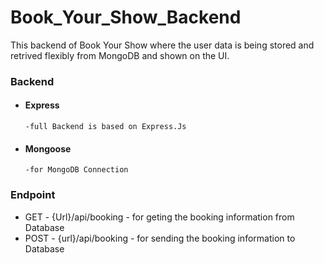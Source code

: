 # Book_Your_Show_Backend

This backend of Book Your Show where the user data is being stored and retrived flexibly from MongoDB and shown on the UI.

### Backend
-  #### Express
       -full Backend is based on Express.Js
-  #### Mongoose
       -for MongoDB Connection

### Endpoint
- GET - {Url}/api/booking
       - for geting the booking information from Database
- POST - {url}/api/booking
       - for sending the booking information to Database 
